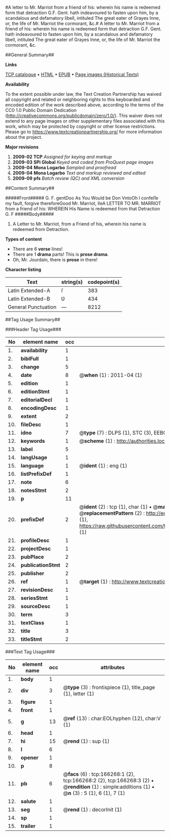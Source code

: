 #A letter to Mr. Marriot from a friend of his: wherein his name is redeemed form that detraction G.F. Gent. hath indeavoured to fasten upon him, by a scandalous and defamatory libell, intituled The great eater of Grayes Inne, or, the life of Mr. Marriot the cormorant, &c.#
A letter to Mr. Marriot from a friend of his: wherein his name is redeemed form that detraction G.F. Gent. hath indeavoured to fasten upon him, by a scandalous and defamatory libell, intituled The great eater of Grayes Inne, or, the life of Mr. Marriot the cormorant, &c.

##General Summary##

**Links**

[TCP catalogue](http://www.ota.ox.ac.uk/tcp/)  • 
[HTML](http://tei.it.ox.ac.uk/tcp/Texts-HTML/free/A88/A88035.html)  • 
[EPUB](http://tei.it.ox.ac.uk/tcp/Texts-EPUB/free/A88/A88035.epub) • 
[Page images (Historical Texts)](https://historicaltexts.jisc.ac.uk/eebo-99866255e)

**Availability**

To the extent possible under law, the Text Creation Partnership has waived all copyright and related or neighboring rights to this keyboarded and encoded edition of the work described above, according to the terms of the CC0 1.0 Public Domain Dedication (http://creativecommons.org/publicdomain/zero/1.0/). This waiver does not extend to any page images or other supplementary files associated with this work, which may be protected by copyright or other license restrictions. Please go to https://www.textcreationpartnership.org/ for more information about the project.

**Major revisions**

1. __2009-02__ __TCP__ *Assigned for keying and markup*
1. __2009-03__ __SPi Global__ *Keyed and coded from ProQuest page images*
1. __2009-04__ __Mona Logarbo__ *Sampled and proofread*
1. __2009-04__ __Mona Logarbo__ *Text and markup reviewed and edited*
1. __2009-09__ __pfs__ *Batch review (QC) and XML conversion*

##Content Summary##

#####Front#####
G. F. gentDoo As You Would be Don VntoOh I confeſſe my fault, forgive thereforeGood Mr. Marriot, IleA LETTER TO MR. MARRIOT from a friend of his: WHEREIN His Name is redeemed from that Detraction G. F
#####Body#####

1. A Letter to Mr. Marriot, from a Friend of his, wherein his name is redeemed from Detraction.

**Types of content**

  * There are 6 **verse** lines!
  * There are 1 **drama** parts! This is **prose drama**.
  * Oh, Mr. Jourdain, there is **prose** in there!

**Character listing**


|Text|string(s)|codepoint(s)|
|---|---|---|
|Latin Extended-A|ſ|383|
|Latin Extended-B|Ʋ|434|
|General Punctuation|—|8212|

##Tag Usage Summary##

###Header Tag Usage###

|No|element name|occ|attributes|
|---|---|---|---|
|1.|__availability__|1||
|2.|__biblFull__|1||
|3.|__change__|5||
|4.|__date__|8| @__when__ (1) : 2011-04 (1)|
|5.|__edition__|1||
|6.|__editionStmt__|1||
|7.|__editorialDecl__|1||
|8.|__encodingDesc__|1||
|9.|__extent__|2||
|10.|__fileDesc__|1||
|11.|__idno__|7| @__type__ (7) : DLPS (1), STC (3), EEBO-CITATION (1), PROQUEST (1), VID (1)|
|12.|__keywords__|1| @__scheme__ (1) : http://authorities.loc.gov/ (1)|
|13.|__label__|5||
|14.|__langUsage__|1||
|15.|__language__|1| @__ident__ (1) : eng (1)|
|16.|__listPrefixDef__|1||
|17.|__note__|6||
|18.|__notesStmt__|2||
|19.|__p__|11||
|20.|__prefixDef__|2| @__ident__ (2) : tcp (1), char (1)  •  @__matchPattern__ (2) : ([0-9\-]+):([0-9IVX]+) (1), (.+) (1)  •  @__replacementPattern__ (2) : http://eebo.chadwyck.com/downloadtiff?vid=$1&page=$2 (1), https://raw.githubusercontent.com/textcreationpartnership/Texts/master/tcpchars.xml#$1 (1)|
|21.|__profileDesc__|1||
|22.|__projectDesc__|1||
|23.|__pubPlace__|2||
|24.|__publicationStmt__|2||
|25.|__publisher__|2||
|26.|__ref__|1| @__target__ (1) : http://www.textcreationpartnership.org/docs/. (1)|
|27.|__revisionDesc__|1||
|28.|__seriesStmt__|1||
|29.|__sourceDesc__|1||
|30.|__term__|3||
|31.|__textClass__|1||
|32.|__title__|3||
|33.|__titleStmt__|2||


###Text Tag Usage###

|No|element name|occ|attributes|
|---|---|---|---|
|1.|__body__|1||
|2.|__div__|3| @__type__ (3) : frontispiece (1), title_page (1), letter (1)|
|3.|__figure__|1||
|4.|__front__|1||
|5.|__g__|13| @__ref__ (13) : char:EOLhyphen (12), char:V (1)|
|6.|__head__|1||
|7.|__hi__|15| @__rend__ (1) : sup (1)|
|8.|__l__|6||
|9.|__opener__|1||
|10.|__p__|8||
|11.|__pb__|6| @__facs__ (6) : tcp:166268:1 (2), tcp:166268:2 (2), tcp:166268:3 (2)  •  @__rendition__ (1) : simple:additions (1)  •  @__n__ (3) : 5 (1), 6 (1), 7 (1)|
|12.|__salute__|1||
|13.|__seg__|1| @__rend__ (1) : decorInit (1)|
|14.|__sp__|1||
|15.|__trailer__|1||
